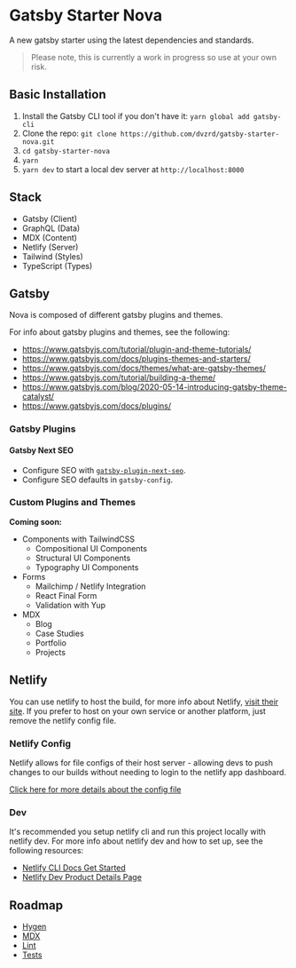 # Gatsby Starter Nova

A new gatsby starter using the latest dependencies and standards.

> Please note, this is currently a work in progress so use at your own risk.

## Basic Installation

1. Install the Gatsby CLI tool if you don't have it: `yarn global add gatsby-cli`
2. Clone the repo: `git clone https://github.com/dvzrd/gatsby-starter-nova.git`
3. `cd gatsby-starter-nova`
4. `yarn`
5. `yarn dev` to start a local dev server at `http://localhost:8000`

## Stack

- Gatsby (Client)
- GraphQL (Data)
- MDX (Content)
- Netlify (Server)
- Tailwind (Styles)
- TypeScript (Types)

## Gatsby

Nova is composed of different gatsby plugins and themes.

For info about gatsby plugins and themes, see the following:

- https://www.gatsbyjs.com/tutorial/plugin-and-theme-tutorials/
- https://www.gatsbyjs.com/docs/plugins-themes-and-starters/
- https://www.gatsbyjs.com/docs/themes/what-are-gatsby-themes/
- https://www.gatsbyjs.com/tutorial/building-a-theme/
- https://www.gatsbyjs.com/blog/2020-05-14-introducing-gatsby-theme-catalyst/
- https://www.gatsbyjs.com/docs/plugins/

### Gatsby Plugins

#### Gatsby Next SEO

- Configure SEO with [`gatsby-plugin-next-seo`](https://github.com/ifiokjr/gatsby-plugin-next-seo).
- Configure SEO defaults in `gatsby-config`.

### Custom Plugins and Themes

**Coming soon:**

- Components with TailwindCSS
  - Compositional UI Components
  - Structural UI Components
  - Typography UI Components
- Forms
  - Mailchimp / Netlify Integration
  - React Final Form
  - Validation with Yup
- MDX
  - Blog
  - Case Studies
  - Portfolio
  - Projects

## Netlify

You can use netlify to host the build, for more info about Netlify, [visit their site](https://www.netlify.com/). If you prefer to host on your own service or another platform, just remove the netlify config file.

### Netlify Config

Netlify allows for file configs of their host server - allowing devs to push changes to our builds without needing to login to the netlify app dashboard.

[Click here for more details about the config file](https://docs.netlify.com/configure-builds/file-based-configuration)

### Dev

It's recommended you setup netlify cli and run this project locally with netlify dev. For more info about netlify dev and how to set up, see the following resources:

- [Netlify CLI Docs Get Started](https://docs.netlify.com/cli/get-started/)
- [Netlify Dev Product Details Page](https://www.netlify.com/products/dev/)

## Roadmap

- [Hygen](https://github.com/jondot/hygen/)
- [MDX](https://www.gatsbyjs.com/plugins/gatsby-plugin-mdx/)
- [Lint](https://www.gatsbyjs.com/docs/eslint/)
- [Tests](https://www.gatsbyjs.com/docs/unit-testing/)
